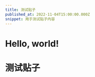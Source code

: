 ```yaml
---
title: 测试贴子
published_at: 2022-11-04T15:00:00.000Z
snippet: 用于测试贴子内容
---
```


# Hello, world!
# 测试贴子
